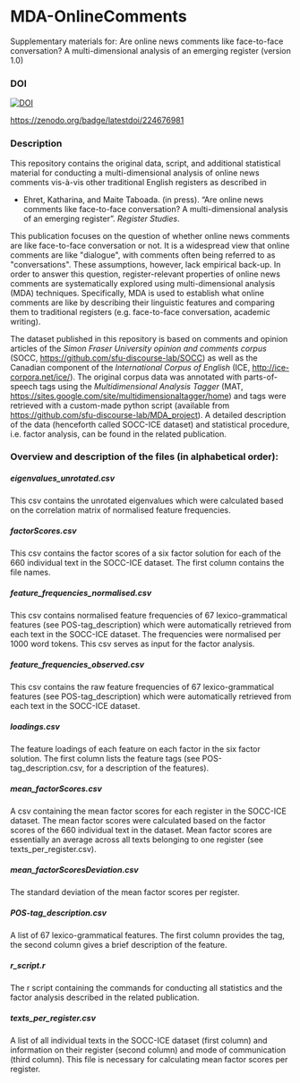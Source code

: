 # MDA-OnlineComments
Supplementary materials for: Are online news comments like face-to-face conversation? A multi-dimensional analysis of an emerging register (version 1.0)

### DOI


[![DOI](https://zenodo.org/badge/224676981.svg)](https://zenodo.org/badge/latestdoi/224676981)

https://zenodo.org/badge/latestdoi/224676981



### Description

This repository contains the original data, script, and additional statistical material for conducting a multi-dimensional analysis of online news comments vis-à-vis other traditional English registers as described in

* Ehret, Katharina, and Maite Taboada. (in press). “Are online news comments like face-to-face conversation? A multi-dimensional analysis of an emerging register”. *Register Studies*.

This publication focuses on the question of whether online news comments are like face-to-face conversation or not. It is a widespread view that online comments are like "dialogue", with comments often being referred to as "conversations". These assumptions, however, lack empirical back-up. In order to answer this question, register-relevant properties of online news comments are systematically explored using multi-dimensional analysis (MDA) techniques. Specifically, MDA is used to establish what online comments are like by describing their linguistic features and comparing them to traditional registers (e.g. face-to-face conversation, academic writing). 

The dataset published in this repository is based on comments and opinion articles of the *Simon Fraser University opinion and
comments corpus* (SOCC, https://github.com/sfu-discourse-lab/SOCC) as well as the Canadian component of the *International Corpus of English* (ICE, http://ice-corpora.net/ice/). The original corpus data was annotated with parts-of-speech tags using the *Multidimensional Analysis Tagger* (MAT, https://sites.google.com/site/multidimensionaltagger/home) and tags were retrieved with a custom-made python script (available from https://github.com/sfu-discourse-lab/MDA_project). A detailed description of the data (henceforth called SOCC-ICE dataset) and statistical procedure, i.e. factor analysis, can be found in the related publication. 

### Overview and description of the files (in alphabetical order):

##### eigenvalues_unrotated.csv
This csv contains the unrotated eigenvalues which were calculated based on the correlation matrix of normalised feature frequencies.

##### factorScores.csv

This csv contains the factor scores of a six factor solution for each of the
660 individual text in the SOCC-ICE dataset. The first column contains the file
names.

##### feature_frequencies_normalised.csv

This csv contains normalised feature frequencies of 67 lexico-grammatical
features (see POS-tag_description) which were automatically retrieved from each
text in the SOCC-ICE dataset. The frequencies were normalised per 1000 word
tokens. This csv serves as input for the factor analysis. 

##### feature_frequencies_observed.csv

This csv contains the raw feature frequencies of 67 lexico-grammatical features
(see POS-tag_description) which were automatically retrieved from each text in
the SOCC-ICE dataset.

##### loadings.csv

The feature loadings of each feature on each factor in the six factor solution.
The first column lists the feature tags (see POS-tag_description.csv, for a
description of the features).

##### mean_factorScores.csv

A csv containing the mean factor scores for each register in the SOCC-ICE
dataset. The mean factor scores were calculated based on the factor scores of the 660 individual text in the dataset. Mean factor scores are essentially an average across all texts belonging to one register (see texts_per_register.csv).

##### mean_factorScoresDeviation.csv

The standard deviation of the mean factor scores per register.

##### POS-tag_description.csv

A list of 67 lexico-grammatical features. The first column provides the tag, the second column gives a brief description of the feature.

##### r_script.r

The r script containing the commands for conducting all statistics and the
factor analysis described in the related publication.

##### texts_per_register.csv

A list of all individual texts in the SOCC-ICE dataset (first column) and
information on their register (second column) and mode of communication (third
column). This file is necessary for calculating mean factor scores per
register.
